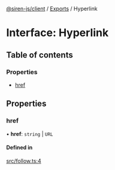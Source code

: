 [@siren-js/client](../README.md) / [Exports](../modules.md) / Hyperlink

# Interface: Hyperlink

## Table of contents

### Properties

- [href](Hyperlink.md#href)

## Properties

### href

• **href**: `string` \| `URL`

#### Defined in

[src/follow.ts:4](https://github.com/siren-js/client/blob/647f8ee/src/follow.ts#L4)
